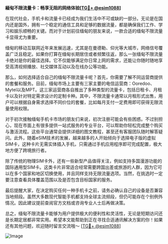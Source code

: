 **緬甸不限流量卡：畅享无阻的网络体验[[TG💪+ @esim1088](https://t.me/s/esim1088)]**

在现代社会，手机卡和流量卡已经成为我们生活中不可或缺的一部分。无论是在国内还是国外，拥有一个稳定的通信工具和足够的数据流量，都是确保我们工作、学习和娱乐顺畅的关键。而对于计划前往缅甸的朋友来说，一款合适的缅甸不限流量卡显得尤为重要。

缅甸的移动互联网近年来发展迅速，尤其是在曼德勒、仰光等大城市，网络信号覆盖广泛且稳定。如果你打算在缅甸长期居住或者频繁往返，那么一张缅甸不限流量卡绝对是你的最佳选择。它不仅能够满足你日常上网的需求，还能让你随时随地享受高清视频播放、社交媒体互动以及在线办公等功能。

那么，如何选择适合自己的缅甸不限流量卡呢？首先，你需要了解不同运营商提供的套餐和服务。目前，缅甸市场上主要有三家主要的电信运营商：Ooredoo、Mytel以及MPT。这三家运营商各自推出了多种类型的流量卡，包括日租卡、月租卡以及针对特定需求设计的定制卡种。其中，不限流量卡通常以月租形式出售，用户可以根据自身需求选择不同价位的套餐，比如每月支付一定费用即可获得无限流量使用权限。

对于初次接触缅甸手机卡市场的朋友们来说，初次注册可能会有些困惑。不过别担心，现在市面上有很多提供一站式服务的专业平台，可以帮助你轻松完成整个购买与激活流程。这些平台通常会提供详细的图文教程，甚至还有客服团队随时解答疑问。此外，随着eSIM技术的发展，越来越多的人开始倾向于选择电子版的虚拟SIM卡，这种卡片无需实体插入手机，只需通过手机应用程序即可完成配置，极大地方便了跨境旅行者。

除了传统的物理SIM卡外，还有一些新型产品值得关注，例如支持多国漫游功能的国际通用型SIM卡。这类卡片非常适合经常需要跨国出差或旅游的人群，因为它可以在多个国家和地区切换使用，并且同样支持无限流量选项。当然，在挑选时一定要注意查看具体覆盖范围以及是否包含目标国家的服务。

最后提醒大家，在决定购买任何一种手机卡之前，请务必确认自己的设备是否兼容当地频段。虽然大多数现代智能手机都支持全球主流频段，但仍可能存在个别例外情况。因此建议提前查阅官方文档或咨询专业人士后再做决策。

总之，缅甸不限流量卡能够为用户提供极大的便利性和灵活性，无论是短期访问还是长期定居都非常实用。希望本文能帮助到正在寻找合适通讯解决方案的你！如果还有其他问题，欢迎随时留言交流哦～ [[TG💪+ @esim1088](https://t.me/s/esim1088)]

![Image](https://i.postimg.cc/4NQfJmqS/Snipaste-2025-05-13-00-14-12.png)